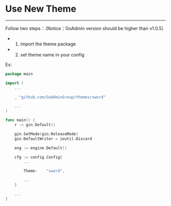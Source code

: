 # Use New Theme
---

Follow two steps：（Notice：GoAdmin version should be higher than v1.0.5）

- 1. import the theme package
- 2. set theme name in your config

Ex:

```go
package main

import ( 
	...

	_ "github.com/GoAdminGroup/themes/sword"

    ...
)

func main() {
	r := gin.Default()

	gin.SetMode(gin.ReleaseMode)
	gin.DefaultWriter = ioutil.Discard

	eng := engine.Default()

	cfg := config.Config{
		...

		Theme:    "sword",

        ...
	}

    ...
}
```